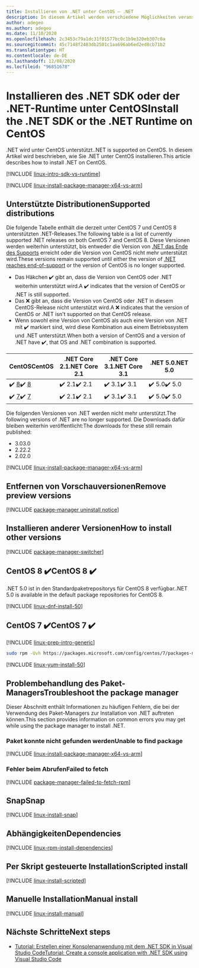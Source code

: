 ```yaml
---
title: Installieren von .NET unter CentOS – .NET
description: In diesem Artikel werden verschiedene Möglichkeiten veranschaulicht, das .NET SDK und die .NET-Runtime unter CentOS zu installieren.
author: adegeo
ms.author: adegeo
ms.date: 11/10/2020
ms.openlocfilehash: 2c3453c79a1dc31f01577bc0c1b9e320eb307c0a
ms.sourcegitcommit: 45c7148f2483db2501c1aa696ab6ed2ed8cb71b2
ms.translationtype: HT
ms.contentlocale: de-DE
ms.lasthandoff: 12/08/2020
ms.locfileid: "96851678"
---
```

# <a name="install-the-net-sdk-or-the-net-runtime-on-centos"></a><span data-ttu-id="258e4-103">Installieren des .NET SDK oder der .NET-Runtime unter CentOS</span><span class="sxs-lookup"><span data-stu-id="258e4-103">Install the .NET SDK or the .NET Runtime on CentOS</span></span>

<span data-ttu-id="258e4-104">.NET wird unter CentOS unterstützt.</span><span class="sxs-lookup"><span data-stu-id="258e4-104">.NET is supported on CentOS.</span></span> <span data-ttu-id="258e4-105">In diesem Artikel wird beschrieben, wie Sie .NET unter CentOS installieren.</span><span class="sxs-lookup"><span data-stu-id="258e4-105">This article describes how to install .NET on CentOS.</span></span>

[!INCLUDE [linux-intro-sdk-vs-runtime](includes/linux-intro-sdk-vs-runtime.md)]

[!INCLUDE [linux-install-package-manager-x64-vs-arm](includes/linux-install-package-manager-x64-vs-arm.md)]

## <a name="supported-distributions"></a><span data-ttu-id="258e4-106">Unterstützte Distributionen</span><span class="sxs-lookup"><span data-stu-id="258e4-106">Supported distributions</span></span>

<span data-ttu-id="258e4-107">Die folgende Tabelle enthält die derzeit unter CentOS 7 und CentOS 8 unterstützten .NET-Releases.</span><span class="sxs-lookup"><span data-stu-id="258e4-107">The following table is a list of currently supported .NET releases on both CentOS 7 and CentOS 8.</span></span> <span data-ttu-id="258e4-108">Diese Versionen werden weiterhin unterstützt, bis entweder die Version von [.NET das Ende des Supports](https://dotnet.microsoft.com/platform/support/policy/dotnet-core) erreicht oder die Version von CentOS nicht mehr unterstützt wird.</span><span class="sxs-lookup"><span data-stu-id="258e4-108">These versions remain supported until either the version of [.NET reaches end-of-support](https://dotnet.microsoft.com/platform/support/policy/dotnet-core) or the version of CentOS is no longer supported.</span></span>

- <span data-ttu-id="258e4-109">Das Häkchen ✔️ gibt an, dass die Version von CentOS oder .NET weiterhin unterstützt wird.</span><span class="sxs-lookup"><span data-stu-id="258e4-109">A ✔️ indicates that the version of CentOS or .NET is still supported.</span></span>
- <span data-ttu-id="258e4-110">Das ❌ gibt an, dass die Version von CentOS oder .NET in diesem CentOS-Release nicht unterstützt wird.</span><span class="sxs-lookup"><span data-stu-id="258e4-110">A ❌ indicates that the version of CentOS or .NET isn't supported on that CentOS release.</span></span>
- <span data-ttu-id="258e4-111">Wenn sowohl eine Version von CentOS als auch eine Version von .NET mit ✔️ markiert sind, wird diese Kombination aus einem Betriebssystem und .NET unterstützt.</span><span class="sxs-lookup"><span data-stu-id="258e4-111">When both a version of CentOS and a version of .NET have ✔️, that OS and .NET combination is supported.</span></span>

| <span data-ttu-id="258e4-112">CentOS</span><span class="sxs-lookup"><span data-stu-id="258e4-112">CentOS</span></span>                   | <span data-ttu-id="258e4-113">.NET Core 2.1</span><span class="sxs-lookup"><span data-stu-id="258e4-113">.NET Core 2.1</span></span> | <span data-ttu-id="258e4-114">.NET Core 3.1</span><span class="sxs-lookup"><span data-stu-id="258e4-114">.NET Core 3.1</span></span> | <span data-ttu-id="258e4-115">.NET 5.0</span><span class="sxs-lookup"><span data-stu-id="258e4-115">.NET 5.0</span></span> |
|--------------------------|---------------|---------------|----------------|
| <span data-ttu-id="258e4-116">✔️ [8](#centos-8-)</span><span class="sxs-lookup"><span data-stu-id="258e4-116">✔️ [8](#centos-8-)</span></span> | <span data-ttu-id="258e4-117">✔️ 2.1</span><span class="sxs-lookup"><span data-stu-id="258e4-117">✔️ 2.1</span></span>        | <span data-ttu-id="258e4-118">✔️ 3.1</span><span class="sxs-lookup"><span data-stu-id="258e4-118">✔️ 3.1</span></span>        | <span data-ttu-id="258e4-119">✔️ 5.0</span><span class="sxs-lookup"><span data-stu-id="258e4-119">✔️ 5.0</span></span> |
| <span data-ttu-id="258e4-120">✔️ [7](#centos-7-)</span><span class="sxs-lookup"><span data-stu-id="258e4-120">✔️ [7](#centos-7-)</span></span> | <span data-ttu-id="258e4-121">✔️ 2.1</span><span class="sxs-lookup"><span data-stu-id="258e4-121">✔️ 2.1</span></span>        | <span data-ttu-id="258e4-122">✔️ 3.1</span><span class="sxs-lookup"><span data-stu-id="258e4-122">✔️ 3.1</span></span>        | <span data-ttu-id="258e4-123">✔️ 5.0</span><span class="sxs-lookup"><span data-stu-id="258e4-123">✔️ 5.0</span></span> |

<span data-ttu-id="258e4-124">Die folgenden Versionen von .NET werden nicht mehr unterstützt.</span><span class="sxs-lookup"><span data-stu-id="258e4-124">The following versions of .NET are no longer supported.</span></span> <span data-ttu-id="258e4-125">Die Downloads dafür bleiben weiterhin veröffentlicht:</span><span class="sxs-lookup"><span data-stu-id="258e4-125">The downloads for these still remain published:</span></span>

- <span data-ttu-id="258e4-126">3.0</span><span class="sxs-lookup"><span data-stu-id="258e4-126">3.0</span></span>
- <span data-ttu-id="258e4-127">2.2</span><span class="sxs-lookup"><span data-stu-id="258e4-127">2.2</span></span>
- <span data-ttu-id="258e4-128">2.0</span><span class="sxs-lookup"><span data-stu-id="258e4-128">2.0</span></span>

[!INCLUDE [linux-install-package-manager-x64-vs-arm](includes/linux-install-package-manager-x64-vs-arm.md)]

## <a name="remove-preview-versions"></a><span data-ttu-id="258e4-129">Entfernen von Vorschauversionen</span><span class="sxs-lookup"><span data-stu-id="258e4-129">Remove preview versions</span></span>

[!INCLUDE [package-manager uninstall notice](./includes/linux-uninstall-preview-info.md)]

## <a name="how-to-install-other-versions"></a><span data-ttu-id="258e4-130">Installieren anderer Versionen</span><span class="sxs-lookup"><span data-stu-id="258e4-130">How to install other versions</span></span>

[!INCLUDE [package-manager-switcher](./includes/package-manager-heading-hack-pkgname.md)]

## <a name="centos-8-"></a><span data-ttu-id="258e4-131">CentOS 8 ✔️</span><span class="sxs-lookup"><span data-stu-id="258e4-131">CentOS 8 ✔️</span></span>

<span data-ttu-id="258e4-132">.NET 5.0 ist in den Standardpaketrepositorys für CentOS 8 verfügbar.</span><span class="sxs-lookup"><span data-stu-id="258e4-132">.NET 5.0 is available in the default package repositories for CentOS 8.</span></span>

[!INCLUDE [linux-dnf-install-50](includes/linux-install-50-dnf.md)]

## <a name="centos-7-"></a><span data-ttu-id="258e4-133">CentOS 7 ✔️</span><span class="sxs-lookup"><span data-stu-id="258e4-133">CentOS 7 ✔️</span></span>

[!INCLUDE [linux-prep-intro-generic](includes/linux-prep-intro-generic.md)]

```bash
sudo rpm -Uvh https://packages.microsoft.com/config/centos/7/packages-microsoft-prod.rpm
```

[!INCLUDE [linux-yum-install-50](includes/linux-install-50-yum.md)]

## <a name="troubleshoot-the-package-manager"></a><span data-ttu-id="258e4-134">Problembehandlung des Paket-Managers</span><span class="sxs-lookup"><span data-stu-id="258e4-134">Troubleshoot the package manager</span></span>

<span data-ttu-id="258e4-135">Dieser Abschnitt enthält Informationen zu häufigen Fehlern, die bei der Verwendung des Paket-Managers zur Installation von .NET auftreten können.</span><span class="sxs-lookup"><span data-stu-id="258e4-135">This section provides information on common errors you may get while using the package manager to install .NET.</span></span>

### <a name="unable-to-find-package"></a><span data-ttu-id="258e4-136">Paket konnte nicht gefunden werden</span><span class="sxs-lookup"><span data-stu-id="258e4-136">Unable to find package</span></span>

[!INCLUDE [linux-install-package-manager-x64-vs-arm](includes/linux-install-package-manager-x64-vs-arm.md)]

### <a name="failed-to-fetch"></a><span data-ttu-id="258e4-137">Fehler beim Abrufen</span><span class="sxs-lookup"><span data-stu-id="258e4-137">Failed to fetch</span></span>

[!INCLUDE [package-manager-failed-to-fetch-rpm](includes/package-manager-failed-to-fetch-rpm.md)]

## <a name="snap"></a><span data-ttu-id="258e4-138">Snap</span><span class="sxs-lookup"><span data-stu-id="258e4-138">Snap</span></span>

[!INCLUDE [linux-install-snap](includes/linux-install-snap.md)]

## <a name="dependencies"></a><span data-ttu-id="258e4-139">Abhängigkeiten</span><span class="sxs-lookup"><span data-stu-id="258e4-139">Dependencies</span></span>

[!INCLUDE [linux-rpm-install-dependencies](includes/linux-rpm-install-dependencies.md)]

## <a name="scripted-install"></a><span data-ttu-id="258e4-140">Per Skript gesteuerte Installation</span><span class="sxs-lookup"><span data-stu-id="258e4-140">Scripted install</span></span>

[!INCLUDE [linux-install-scripted](includes/linux-install-scripted.md)]

## <a name="manual-install"></a><span data-ttu-id="258e4-141">Manuelle Installation</span><span class="sxs-lookup"><span data-stu-id="258e4-141">Manual install</span></span>

[!INCLUDE [linux-install-manual](includes/linux-install-manual.md)]

## <a name="next-steps"></a><span data-ttu-id="258e4-142">Nächste Schritte</span><span class="sxs-lookup"><span data-stu-id="258e4-142">Next steps</span></span>

- [<span data-ttu-id="258e4-143">Tutorial: Erstellen einer Konsolenanwendung mit dem .NET SDK in Visual Studio Code</span><span class="sxs-lookup"><span data-stu-id="258e4-143">Tutorial: Create a console application with .NET SDK using Visual Studio Code</span></span>](../tutorials/with-visual-studio-code.md)
